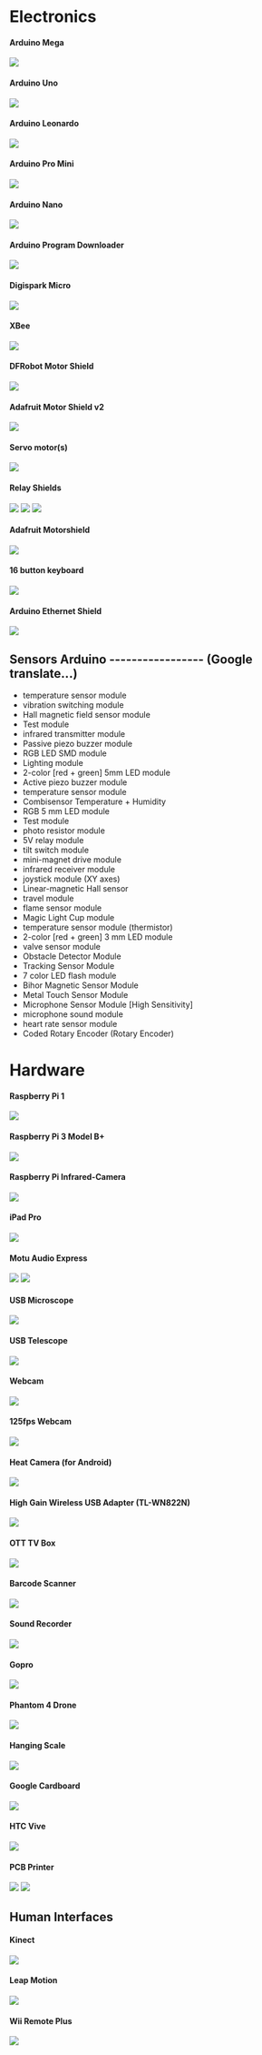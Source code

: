 <!--
# Table of Contents
 * [Electronics](#Electronics)
 * [Hardware](#Hardware)
-->

<!-- ----------------------------------------  -->
<!-- ----------------------------------------  -->
# Electronics

#### Arduino Mega
![](images/arduino_mega.jpg)

#### Arduino Uno
![](images/arduino_uno.jpg)

#### Arduino Leonardo
![](images/arduino_leonardo.jpg)

#### Arduino Pro Mini
![](images/arduino_pro_mini.jpg)

#### Arduino Nano
![](images/arduino_nano.png)

#### Arduino Program Downloader
![](images/arduino_program_downloader.jpg)

#### Digispark Micro
![](images/digispark_micro.jpg)

#### XBee
![](images/XBee.jpg)

#### DFRobot Motor Shield 
![](images/df-robot-motorshield.jpg)

#### Adafruit Motor Shield v2
![](images/adafruit_motorshield_v2.jpg)

#### Servo motor(s)
![](images/servo_motor_s1123.jpg)

#### Relay Shields
![](images/relay_shield.jpg)
![](images/relay_module_sainsmart.jpg)
![](images/relay_shield_8.jpg)

#### Adafruit Motorshield
![](images/adafruit_motorshield.jpg)

#### 16 button keyboard
![](images/16_button_keyboard.jpg)

#### Arduino Ethernet Shield
![](images/arduino_ethernet_shield.jpg)

## Sensors Arduino ----------------- (Google translate...)
 
* temperature sensor module
* vibration switching module
* Hall magnetic field sensor module
* Test module
* infrared transmitter module
* Passive piezo buzzer module
* RGB LED SMD module
* Lighting module
* 2-color [red + green] 5mm LED module
* Active piezo buzzer module
* temperature sensor module
* Combisensor Temperature + Humidity
* RGB 5 mm LED module
* Test module
* photo resistor module
* 5V relay module
* tilt switch module
* mini-magnet drive module
* infrared receiver module
* joystick module (XY axes)
* Linear-magnetic Hall sensor
* travel module
* flame sensor module
* Magic Light Cup module
* temperature sensor module (thermistor)
* 2-color [red + green] 3 mm LED module
* valve sensor module
* Obstacle Detector Module
* Tracking Sensor Module
* 7 color LED flash module
* Bihor Magnetic Sensor Module
* Metal Touch Sensor Module
* Microphone Sensor Module [High Sensitivity]
* microphone sound module
* heart rate sensor module
* Coded Rotary Encoder (Rotary Encoder)


<!-- ----------------------------------------  -->
# Hardware

#### Raspberry Pi 1
![](images/RaspberryPi.jpg)

#### Raspberry Pi 3 Model B+
![](images/raspi3_b_plus.png)

#### Raspberry Pi Infrared-Camera
![](images/raspberry-pi-infrared-camera.jpg)

#### iPad Pro
![](images/ipad-pro.jpg)

#### Motu Audio Express
![](images/motu_audio_express.jpg)
![](images/motu_audio_express_2.jpg)

#### USB Microscope
![](images/usb-microscope.jpg)

#### USB Telescope
![](images/usb_webcam_telescope.png)

#### Webcam
![](images/webcam_c270_logitech.png)

#### 125fps Webcam
![](images/playstation_eye.jpg)

#### Heat Camera (for Android)
![](images/heat_cam.png)

#### High Gain Wireless USB Adapter (TL-WN822N)
![](images/Wireless_usb_adapter_TL-WN822N-01.jpg)

#### OTT TV Box
![](images/ott_tv_box.jpg)

#### Barcode Scanner
![](images/barcode_scanner_401517pro.jpg)

#### Sound Recorder
![](images/Tascam_DR-05.jpg)

#### Gopro
![](images/gopro.jpg)

#### Phantom 4 Drone
![](images/phantom_4.png)

#### Hanging Scale
![](images/hs-30.jpg)

#### Google Cardboard
![](images/google_cardboard.png)

#### HTC Vive
![](images/htc_vive.jpg)

#### PCB Printer
![](images/voltera_pcb_printer.png)
![](images/voltera_pcb.png)

<!-- ----------------------------------------  -->
## Human Interfaces

#### Kinect
![](images/kinect.jpg)

#### Leap Motion
![](images/leap-motion.jpg)

#### Wii Remote Plus
![](images/wii_remote_plus.jpeg)
